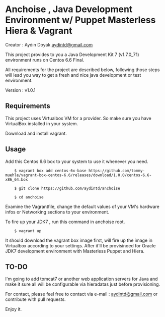 # Anchoise , Java Development Environment w/ Puppet Masterless Hiera & Vagrant

Creator : Aydın Doyak <aydintd@gmail.com>

This project provides to you a Java Development Kit 7 (v1.7.0_71) environment runs on Centos 6.6 Final.

All requirements for the project are described below, following those steps will lead you way to get a fresh and nice java development or test environment.

Version : v1.0.1

## Requirements

This project uses Virtualbox VM for a provider. So make sure you have VirtualBox installed in your system.

Download and install vagrant.

## Usage

Add this Centos 6.6 box to your system to use it whenever you need.

        $ vagrant box add centos-6x-base https://github.com/tommy-muehle/vagrant-box-centos-6.6/releases/download/1.0.0/centos-6.6-x86_64.box

        $ git clone https://github.com/aydintd/anchoise

        $ cd anchoise 

Examine the Vagrantfile, change the default values of your VM's hardware infos or Networking sections to your environment.

To fire up your JDK7 , run this command in anchoise root.

        $ vagrant up

It should download the vagrant box image first, will fire up the image in Virtualbox according to your settings. 
After it'll be provisinoed for Oracle JDK7 development environment with Masterless Puppet and Hiera.

## TO-DO

I'm going to add tomcat7 or another web application servers for Java and make it sure all will be configurable via hieradatas just
before provisioning.

For contact, please feel free to contact via e-mail : <aydintd@gmail.com> or contribute with pull requests.

Enjoy it.
